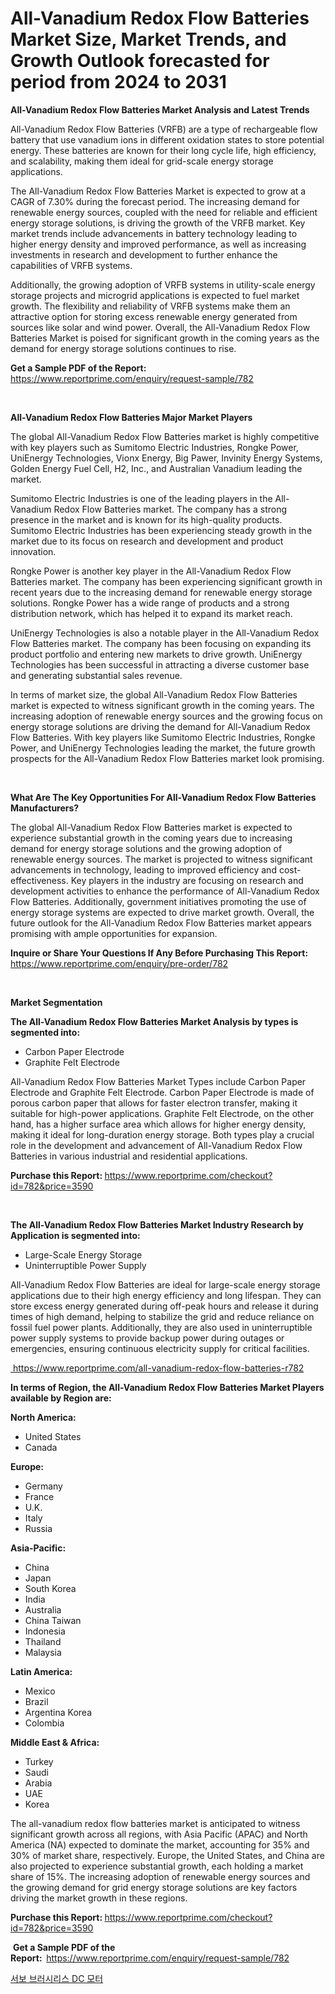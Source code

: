 <p><h1>All-Vanadium Redox Flow Batteries Market Size, Market Trends, and Growth Outlook forecasted for period from 2024 to 2031</h1></p><p><strong>All-Vanadium Redox Flow Batteries Market Analysis and Latest Trends</strong></p>
<p><p>All-Vanadium Redox Flow Batteries (VRFB) are a type of rechargeable flow battery that use vanadium ions in different oxidation states to store potential energy. These batteries are known for their long cycle life, high efficiency, and scalability, making them ideal for grid-scale energy storage applications. </p><p>The All-Vanadium Redox Flow Batteries Market is expected to grow at a CAGR of 7.30% during the forecast period. The increasing demand for renewable energy sources, coupled with the need for reliable and efficient energy storage solutions, is driving the growth of the VRFB market. Key market trends include advancements in battery technology leading to higher energy density and improved performance, as well as increasing investments in research and development to further enhance the capabilities of VRFB systems. </p><p>Additionally, the growing adoption of VRFB systems in utility-scale energy storage projects and microgrid applications is expected to fuel market growth. The flexibility and reliability of VRFB systems make them an attractive option for storing excess renewable energy generated from sources like solar and wind power. Overall, the All-Vanadium Redox Flow Batteries Market is poised for significant growth in the coming years as the demand for energy storage solutions continues to rise.</p></p>
<p><strong>Get a Sample PDF of the Report:&nbsp;</strong> <a href="https://www.reportprime.com/enquiry/request-sample/782">https://www.reportprime.com/enquiry/request-sample/782</a></p>
<p>&nbsp;</p>
<p><strong>All-Vanadium Redox Flow Batteries Major Market Players</strong></p>
<p><p>The global All-Vanadium Redox Flow Batteries market is highly competitive with key players such as Sumitomo Electric Industries, Rongke Power, UniEnergy Technologies, Vionx Energy, Big Pawer, Invinity Energy Systems, Golden Energy Fuel Cell, H2, Inc., and Australian Vanadium leading the market.</p><p>Sumitomo Electric Industries is one of the leading players in the All-Vanadium Redox Flow Batteries market. The company has a strong presence in the market and is known for its high-quality products. Sumitomo Electric Industries has been experiencing steady growth in the market due to its focus on research and development and product innovation.</p><p>Rongke Power is another key player in the All-Vanadium Redox Flow Batteries market. The company has been experiencing significant growth in recent years due to the increasing demand for renewable energy storage solutions. Rongke Power has a wide range of products and a strong distribution network, which has helped it to expand its market reach.</p><p>UniEnergy Technologies is also a notable player in the All-Vanadium Redox Flow Batteries market. The company has been focusing on expanding its product portfolio and entering new markets to drive growth. UniEnergy Technologies has been successful in attracting a diverse customer base and generating substantial sales revenue.</p><p>In terms of market size, the global All-Vanadium Redox Flow Batteries market is expected to witness significant growth in the coming years. The increasing adoption of renewable energy sources and the growing focus on energy storage solutions are driving the demand for All-Vanadium Redox Flow Batteries. With key players like Sumitomo Electric Industries, Rongke Power, and UniEnergy Technologies leading the market, the future growth prospects for the All-Vanadium Redox Flow Batteries market look promising.</p></p>
<p>&nbsp;</p>
<p><strong>What Are The Key Opportunities For All-Vanadium Redox Flow Batteries Manufacturers?</strong></p>
<p><p>The global All-Vanadium Redox Flow Batteries market is expected to experience substantial growth in the coming years due to increasing demand for energy storage solutions and the growing adoption of renewable energy sources. The market is projected to witness significant advancements in technology, leading to improved efficiency and cost-effectiveness. Key players in the industry are focusing on research and development activities to enhance the performance of All-Vanadium Redox Flow Batteries. Additionally, government initiatives promoting the use of energy storage systems are expected to drive market growth. Overall, the future outlook for the All-Vanadium Redox Flow Batteries market appears promising with ample opportunities for expansion.</p></p>
<p><strong>Inquire or Share Your Questions If Any Before Purchasing This Report:</strong> <a href="https://www.reportprime.com/enquiry/pre-order/782">https://www.reportprime.com/enquiry/pre-order/782</a></p>
<p>&nbsp;</p>
<p><strong>Market Segmentation</strong></p>
<p><strong>The All-Vanadium Redox Flow Batteries Market Analysis by types is segmented into:</strong></p>
<p><ul><li>Carbon Paper Electrode</li><li>Graphite Felt Electrode</li></ul></p>
<p><p>All-Vanadium Redox Flow Batteries Market Types include Carbon Paper Electrode and Graphite Felt Electrode. Carbon Paper Electrode is made of porous carbon paper that allows for faster electron transfer, making it suitable for high-power applications. Graphite Felt Electrode, on the other hand, has a higher surface area which allows for higher energy density, making it ideal for long-duration energy storage. Both types play a crucial role in the development and advancement of All-Vanadium Redox Flow Batteries in various industrial and residential applications.</p></p>
<p><strong>Purchase this Report:&nbsp;</strong><a href="https://www.reportprime.com/checkout?id=782&price=3590">https://www.reportprime.com/checkout?id=782&price=3590</a></p>
<p>&nbsp;</p>
<p><strong>The All-Vanadium Redox Flow Batteries Market Industry Research by Application is segmented into:</strong></p>
<p><ul><li>Large-Scale Energy Storage</li><li>Uninterruptible Power Supply</li></ul></p>
<p><p>All-Vanadium Redox Flow Batteries are ideal for large-scale energy storage applications due to their high energy efficiency and long lifespan. They can store excess energy generated during off-peak hours and release it during times of high demand, helping to stabilize the grid and reduce reliance on fossil fuel power plants. Additionally, they are also used in uninterruptible power supply systems to provide backup power during outages or emergencies, ensuring continuous electricity supply for critical facilities.</p></p>
<p><a href="https://www.reportprime.com/all-vanadium-redox-flow-batteries-r782">&nbsp;https://www.reportprime.com/all-vanadium-redox-flow-batteries-r782</a></p>
<p><strong>In terms of Region, the All-Vanadium Redox Flow Batteries Market Players available by Region are:</strong></p>
<p>
    <p> <strong> North America: </strong>
        <ul>
            <li>United States</li>
            <li>Canada</li>
        </ul>
        </p> 
    <p> <strong> Europe: </strong>
        <ul>
            <li>Germany</li>
            <li>France</li>
            <li>U.K.</li>
            <li>Italy</li>
            <li>Russia</li>
        </ul>
        </p> 
    <p> <strong> Asia-Pacific: </strong>
        <ul>
            <li>China</li>
            <li>Japan</li>
            <li>South Korea</li>
            <li>India</li>
            <li>Australia</li>
            <li>China Taiwan</li>
            <li>Indonesia</li>
            <li>Thailand</li>
            <li>Malaysia</li>
        </ul>
        </p> 
    <p> <strong> Latin America: </strong>
        <ul>
            <li>Mexico</li>
            <li>Brazil</li>
            <li>Argentina Korea</li>
            <li>Colombia</li>
        </ul>
        </p> 
    <p> <strong> Middle East & Africa: </strong>
        <ul>
            <li>Turkey</li>
            <li>Saudi</li>
            <li>Arabia</li>
            <li>UAE</li>
            <li>Korea</li>
        </ul>
    </p>
    </p>
<p><p>The all-vanadium redox flow batteries market is anticipated to witness significant growth across all regions, with Asia Pacific (APAC) and North America (NA) expected to dominate the market, accounting for 35% and 30% of market share, respectively. Europe, the United States, and China are also projected to experience substantial growth, each holding a market share of 15%. The increasing adoption of renewable energy sources and the growing demand for grid energy storage solutions are key factors driving the market growth in these regions.</p></p>
<p><strong>Purchase this Report: </strong><a href="https://www.reportprime.com/checkout?id=782&price=3590">https://www.reportprime.com/checkout?id=782&price=3590</a></p>
<p>&nbsp;<strong>Get a Sample PDF of the Report:&nbsp;&nbsp;</strong><a href="https://www.reportprime.com/enquiry/request-sample/782">https://www.reportprime.com/enquiry/request-sample/782</a></p>
<p><strong></strong></p>
<p><p><a href="https://github.com/gambitz1998/Market-Research-Report-List-2/blob/main/8311809101656.md">서보 브러시리스 DC 모터</a></p></p>